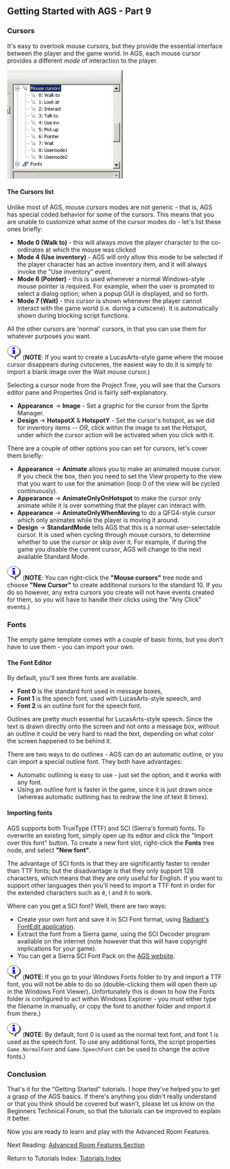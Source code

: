 ## Getting Started with AGS - Part 9

### Cursors

It's easy to overlook mouse cursors, but they provide the essential
interface between the player and the game world. In AGS, each mouse
cursor provides a different *mode* of interaction to the player.

![List of Mouse Cursors and their modes](images/intro9_1.jpg)

#### The Cursors list

Unlike most of AGS, mouse cursors modes are not generic - that is,
AGS has special coded behavior for some of the cursors. This means that
you are unable to customize what some of the cursor modes do - let's
list these ones briefly:

* **Mode 0 (Walk to)** - this will always move the player
	character to the co-ordinates at which the mouse was clicked
* **Mode 4 (Use inventory)** - AGS will only allow this mode to
	be selected if the player character has an active inventory item,
	and it will always invoke the "Use inventory" event.
* **Mode 6 (Pointer)** - this is used whenever a normal
	Windows-style mouse pointer is required. For example, when the user
	is prompted to select a dialog option; when a popup GUI is
	displayed, and so forth.
* **Mode 7 (Wait)** - this cursor is shown whenever the player
	cannot interact with the game world (i.e. during a cutscene). It is
	automatically shown during blocking script functions.

All the other cursors are 'normal' cursors, in that you can use them
for whatever purposes you want.

![Note](images/icon_info.png) (**NOTE**: If you want to create a LucasArts-style game where the mouse
cursor disappears during cutscenes, the easiest way to do it is
simply to import a blank image over the Wait mouse cursor.)

Selecting a cursor node from the Project Tree, you will see that the Cursors editor pane and Properties Grid is fairly self-explanatory.
* **Appearance** -> **Image** - Set a graphic for the cursor from the Sprite Manager.
* **Design** -> **HotspotX** & **HotspotY** - Set the cursor's hotspot, as we did for inventory items -- OR, click within the image to set the Hotspot, under which the cursor action will be activated when you click with it.

There are a couple of other options you can set for cursors, let's
cover them briefly:

* **Appearance** -> **Animate** allows you to make an animated mouse cursor. If
	you check the box, then you need to set the View property to the
	view that you want to use for the animation (loop 0 of the view will be
	cycled continuously).
* **Appearance** -> **AnimateOnlyOnHotspot** to make the
	cursor only animate while it is over something that the player can
	interact with.
* **Appearance** -> **AnimateOnlyWhenMoving** to do a QFG4-style cursor which only animates while the player is moving it around.
* **Design** -> **StandardMode** tells AGS that this is a normal
	user-selectable cursor. It is used when cycling through mouse
	cursors, to determine whether to use the cursor or skip over it. For
	example, if during the game you disable the current cursor, AGS will
	change to the next available Standard Mode.

![Note](images/icon_info.png) (**NOTE**: You can right-click the **"Mouse cursors"** tree node and choose **"New Cursor"** to create additional cursors to the standard 10. If you do so however,
any extra cursors you create will not have events created for them,
so you will have to handle their clicks using the "Any Click" events.)

### Fonts

The empty game template comes with a couple of basic fonts, but you don't have
to use them - you can import your own.

#### The Font Editor

By default, you'll see three fonts are available.
* **Font 0** is the standard font used in message boxes,
* **Font 1** is the speech font, used with LucasArts-style speech, and
* **Font 2** is an outline font for the speech font.

Outlines are pretty much essential for LucasArts-style speech. Since the text
is drawn directly onto the screen and not onto a message box, without an outline
it could be very hard to read the text, depending on what color the screen
happened to be behind it.

There are two ways to do outlines - AGS can do an automatic outline, or you can
import a special outline font. They both have advantages:

* Automatic outlining is easy to use - just set the option, and it
  works with any font.
* Using an outline font is faster in the game, since it is just drawn
  once (whereas automatic outlining has to redraw the line of text 8 times).

#### Importing fonts

AGS supports both TrueType (TTF) and SCI (Sierra's format) fonts. To overwrite
an existing font, simply open up its editor and click the "Import over this
font" button. To create a new font slot, right-click the **Fonts** tree node, and
select **"New font"**.

The advantage of SCI fonts is that they are significantly faster to render than
TTF fonts; but the disadvantage is that they only support 128 characters, which
means that they are only useful for English. If you want to support other
languages then you'll need to import a TTF font in order for the extended
characters such as é, í and ñ to work.

Where can you get a SCI font? Well, there are two ways:

* Create your own font and save it in SCI Font format, using
  [Radiant's FontEdit application](https://www.adventuregamestudio.co.uk/forums/index.php?topic=23521.0).
* Extract the font from a Sierra game, using the SCI Decoder program available
  on the internet (note however that this will have copyright implications for
  your game).
* You can get a Sierra SCI Font Pack on the
  [AGS website](https://www.adventuregamestudio.co.uk/site/ags/sci_fonts/).

![Note](images/icon_info.png) (**NOTE**: If you go to your Windows Fonts folder to try and import a TTF font, you will
not be able to do so (double-clicking them will open them up in the Windows Font
Viewer). Unfortunately this is down to how the Fonts folder is configured to act
within Windows Explorer - you must either type the filename in manually, or copy
the font to another folder and import it from there.)

![Note](images/icon_info.png) (**NOTE**: By default, font 0 is used as the normal text font, and font 1 is used as the
speech font. To use any additional fonts, the script properties
`Game.NormalFont` and `Game.SpeechFont` can be used to change the active fonts.)

### Conclusion

That's it for the "Getting Started" tutorials. I hope they've helped you to get
a grasp of the AGS basics. If there's anything you didn't really understand or
that you think should be covered but wasn't, please let us know on the Beginners
Technical Forum, so that the tutorials can be improved to explain it better.

Now you are ready to learn and play with the Advanced Room Features.

Next Reading: [Advanced Room Features Section](AdvancedRoomFeatures)

Return to Tutorials Index: [Tutorials Index](StartingOff)
